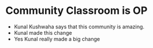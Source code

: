 # Community Classroom is OP

- Kunal Kushwaha says that this community is amazing.
- Kunal made this change
- Yes Kunal really made a big change
